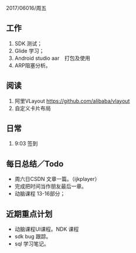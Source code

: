 2017/06016/周五

工作 
---
1. SDK 测试；
2. Glide 学习；
3. Android studio aar　打包及使用
4. ARP阻塞分析。

阅读
----
1.  阿里VLayout https://github.com/alibaba/vlayout
2.  自定义卡片布局

日常
----
1. 9:03 签到



每日总结／Todo
--------
- 周六日CSDN 文章一篇。（ijkplayer）
- 完成把时间当作朋友最后一章。
-  动脑课程 13-16部分；
  
近期重点计划
-----------
- 动脑课程UI课程。NDK 课程
- sdk bug 跟踪。
- sql 学习笔记。

